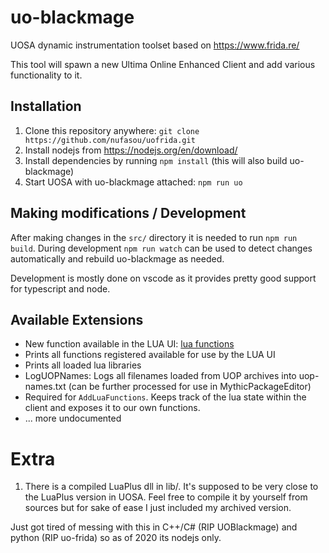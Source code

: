 # uo-blackmage

UOSA dynamic instrumentation toolset based on https://www.frida.re/

This tool will spawn a new Ultima Online Enhanced Client and add various functionality to it.


## Installation

1. Clone this repository anywhere: `git clone https://github.com/nufasou/uofrida.git`
2. Install nodejs from https://nodejs.org/en/download/
3. Install dependencies by running `npm install` (this will also build uo-blackmage)
4. Start UOSA with uo-blackmage attached: `npm run uo`

## Making modifications / Development

After making changes in the ```src/``` directory it is needed to run `npm run build`. 
During development `npm run watch` can be used to detect changes automatically and
rebuild uo-blackmage as needed.

Development is mostly done on vscode as it provides pretty good support for typescript and node.

## Available Extensions

* New function available in the LUA UI: [lua functions](docs/lua-functions.md)
* Prints all functions registered available for use by the LUA UI
* Prints all loaded lua libraries
* LogUOPNames: Logs all filenames loaded from UOP archives into uop-names.txt (can be further processed for use in MythicPackageEditor)
* Required for `AddLuaFunctions`. Keeps track of the lua state within the client and exposes it to our own functions. 
* ... more undocumented

# Extra

1. There is a compiled LuaPlus dll in lib/. It's supposed to be very close to the LuaPlus version in UOSA. Feel free to compile it by yourself from sources but for sake of ease I just included my archived version.

Just got tired of messing with this in C++/C# (RIP UOBlackmage) and python (RIP uo-frida) so as of 2020 its nodejs only.